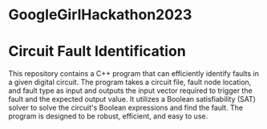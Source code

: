 # GoogleGirlHackathon2023

# Circuit Fault Identification
This repository contains a C++ program that can efficiently identify faults in a given digital circuit. The program takes a circuit file, fault node location, and fault type as input and outputs the input vector required to trigger the fault and the expected output value. It utilizes a Boolean satisfiability (SAT) solver to solve the circuit's Boolean expressions and find the fault. The program is designed to be robust, efficient, and easy to use.
